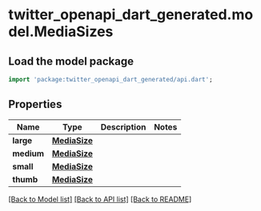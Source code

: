 # twitter_openapi_dart_generated.model.MediaSizes

## Load the model package
```dart
import 'package:twitter_openapi_dart_generated/api.dart';
```

## Properties
Name | Type | Description | Notes
------------ | ------------- | ------------- | -------------
**large** | [**MediaSize**](MediaSize.md) |  | 
**medium** | [**MediaSize**](MediaSize.md) |  | 
**small** | [**MediaSize**](MediaSize.md) |  | 
**thumb** | [**MediaSize**](MediaSize.md) |  | 

[[Back to Model list]](../README.md#documentation-for-models) [[Back to API list]](../README.md#documentation-for-api-endpoints) [[Back to README]](../README.md)


